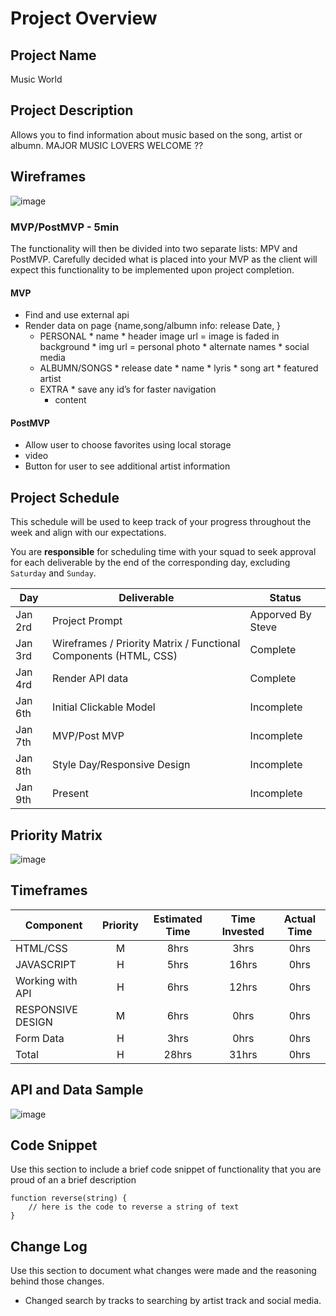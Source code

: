 # Project Overview

## Project Name

Music World

## Project Description

Allows you to find information about music based on the song, artist or albumn. MAJOR MUSIC LOVERS WELCOME ?? 


## Wireframes

![image](https://media.git.generalassemb.ly/user/25135/files/6d092a80-2db1-11ea-9f05-1c7dc7193efb)

### MVP/PostMVP - 5min

The functionality will then be divided into two separate lists: MPV and PostMVP.  Carefully decided what is placed into your MVP as the client will expect this functionality to be implemented upon project completion.  

#### MVP 

- Find and use external api 
- Render data on page {name,song/albumn info: release Date, } 
	* PERSONAL 
    		* name
    		* header image url = image is faded in background
    		* img url = personal photo
    		* alternate names
    		* social media
	* ALBUMN/SONGS
    		* release date
    		* name
    		* lyris
    		* song art
    		* featured artist
	* EXTRA
    		* save any id’s for faster navigation
   		 * content
 

#### PostMVP 

* Allow user to choose favorites using local storage
* video
* Button for user to see additional artist information
    
## Project Schedule

This schedule will be used to keep track of your progress throughout the week and align with our expectations.  

You are **responsible** for scheduling time with your squad to seek approval for each deliverable by the end of the corresponding day, excluding `Saturday` and `Sunday`.

|  Day | Deliverable | Status
|---|---| ---|
|Jan 2rd| Project Prompt | Apporved By Steve
|Jan 3rd| Wireframes / Priority Matrix / Functional Components (HTML, CSS) | Complete
|Jan 4rd| Render API data | Complete
|Jan 6th| Initial Clickable Model  | Incomplete
|Jan 7th| MVP/Post MVP | Incomplete
|Jan 8th| Style Day/Responsive Design | Incomplete
|Jan 9th| Present | Incomplete

## Priority Matrix

![image](https://media.git.generalassemb.ly/user/25135/files/14687a80-2e0f-11ea-9836-f622fd729baf)

## Timeframes


| Component | Priority | Estimated Time | Time Invested | Actual Time |
| --- | :---: |  :---: | :---: | :---: |
| HTML/CSS | M | 8hrs | 3hrs | 0hrs |
| JAVASCRIPT | H | 5hrs | 16hrs | 0hrs |
| Working with API | H | 6hrs| 12hrs | 0hrs |
| RESPONSIVE DESIGN | M | 6hrs | 0hrs | 0hrs|
| Form Data | H | 3hrs | 0hrs | 0hrs|
| Total | H | 28hrs| 31hrs | 0hrs |

## API and Data Sample

![image](https://media.git.generalassemb.ly/user/25135/files/09b2d480-2d80-11ea-9022-396ee7afcab5)


## Code Snippet

Use this section to include a brief code snippet of functionality that you are proud of an a brief description  

```
function reverse(string) {
	// here is the code to reverse a string of text
}
```

## Change Log
 Use this section to document what changes were made and the reasoning behind those changes.
* Changed search by tracks to searching by artist track and social media.
